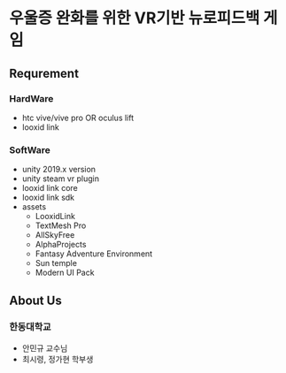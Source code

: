 # 우울증 완화를 위한 VR기반 뉴로피드백 게임
## Requrement
### HardWare
  - htc vive/vive pro OR oculus lift
  - looxid link
### SoftWare
  - unity 2019.x version
  - unity steam vr plugin
  - looxid link core
  - looxid link sdk
  - assets
    - LooxidLink
    - TextMesh Pro
    - AllSkyFree
    - AlphaProjects
    - Fantasy Adventure Environment
    - Sun temple
    - Modern UI Pack
## About Us
### 한동대학교
  - 안민규 교수님
  - 최시령, 정가현 학부생
